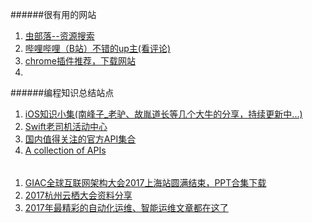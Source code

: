 ######很有用的网站
1. [虫部落--资源搜索](http://magnet.chongbuluo.com/)
2. [哔哩哔哩（B站）不错的up主(看评论)](https://weibo.com/5198011111/FuUAJjB20?type=comment)
3. [chrome插件推荐，下载网站](http://bestofchrome.com/)
4. [](https://loading.io/)

######编程知识总结站点
1. [iOS知识小集(南峰子_老驴、故胤道长等几个大牛的分享，持续更新中...)](https://github.com/southpeak/iOS-tech-set)
2. [Swift老司机活动中心](https://github.com/SwiftOldDriver)
3. [国内值得关注的官方API集合](https://segmentfault.com/a/1190000008149811)
4. [A collection of APIs](https://github.com/TonnyL/Awesome_APIs)


######
1. [GIAC全球互联网架构大会2017上海站圆满结束，PPT合集下载](https://mp.weixin.qq.com/s/YDUMEfWlp6PlVVwSCD5pQg)
2. [2017杭州云栖大会资料分享](https://yq.aliyun.com/promotion/377)
3. [2017年最精彩的自动化运维、智能运维文章都在这了](https://mp.weixin.qq.com/s/HPMF-wDISTdaciFEMHGyUw)
